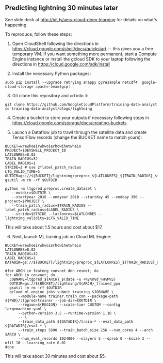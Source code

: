 ## Predicting lightning 30 minutes later

See slide deck at http://bit.ly/ams-cloud-deep-learning for details on what's happening.

To reproduce, follow these steps:

1. Open CloudShell following the directions in https://cloud.google.com/shell/docs/quickstart -- this gives you a free 
temporary VM. If you want something more permanent, start a Compute Engine instance or install the gcloud SDK to your laptop following the directions in https://cloud.google.com/sdk/install

2. Install the necessary Python packages:
```
sudo pip install --upgrade retrying snappy pyresample netcdf4  google-cloud-storage apache-beam[gcp]
```

3. Git clone this repository and cd into it:
```
git clone https://github.com/GoogleCloudPlatform/training-data-analyst
cd training-data-analyst/blogs/lightning
```

4. Create a bucket to store your outputs if necessary following steps in https://cloud.google.com/storage/docs/creating-buckets

5. Launch a Dataflow job to trawl through the satellite data and create TensorFlow records (change the BUCKET name to match yours):
```
BUCKET=wrewhoeirwhwoierhowihetwheio
PROJECT=$DEVSHELL_PROJECT_ID
LATLONRES=0.02
TRAIN_RADIUS=32
LABEL_RADIUS=1
STRIDE=2 # use 2*label_patch_radius
LTG_VALID_TIME=5
OUTDIR=gs://${BUCKET}/lightning/preproc_${LATLONRES}_${TRAIN_RADIUS}_${LABEL_RADIUS}
gsutil -m rm -rf $OUTDIR

python -m ltgpred.preproc.create_dataset \
   --outdir=$OUTDIR \
   --startyear 2018 --endyear 2018 --startday 45 --endday 350 --project=$PROJECT \
   --train_patch_radius=$TRAIN_RADIUS --label_patch_radius=$LABEL_RADIUS \
   --stride=$STRIDE --latlonres=$LATLONRES --lightning_validity=$LTG_VALID_TIME
```
This will take about 1.5 hours and cost about $17.

6. Next, launch ML training job on Cloud ML Engine:
```
BUCKET=wrewhoeirwhwoierhowihetwheio
LATLONRES=0.02
TRAIN_RADIUS=32
LABEL_RADIUS=1
DATADIR=gs://${BUCKET}/lightning/preproc_${LATLONRES}_${TRAIN_RADIUS}_${LABEL_RADIUS}/tfrecord

#for ARCH in feateng convnet dnn resnet; do
for ARCH in convnet; do
  JOBNAME=ltgpred_${ARCH}_$(date -u +%y%m%d_%H%M%S)
  OUTDIR=gs://${BUCKET}/lightning/${ARCH}_trained_gpu
  gsutil -m rm -rf $OUTDIR
  gcloud ml-engine jobs submit training $JOBNAME \
      --module-name trainer.train_cnn --package-path ${PWD}/ltgpred/trainer --job-dir=$OUTDIR \
      --region=${REGION} --scale-tier CUSTOM --config largemachine.yaml \
      --python-version 3.5 --runtime-version 1.10 \
      -- \
      --train_data_path ${DATADIR}/train-* --eval_data_path ${DATADIR}/eval-* \
      --train_steps 5000 --train_batch_size 256 --num_cores 4 --arch $ARCH \
      --num_eval_records 1024000 --nlayers 5 --dprob 0 --ksize 3 --nfil 10 --learning_rate 0.01 
done
```
This will take about 30 minutes and cost about $5.
